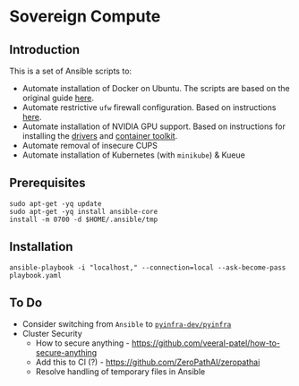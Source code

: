 # Sovereign Compute

## Introduction

This is a set of Ansible scripts to:

- Automate installation of Docker on Ubuntu. The scripts are based on the original guide [here](https://docs.docker.com/engine/install/ubuntu/).
- Automate restrictive `ufw` firewall configuration. Based on instructions [here](https://www.digitalocean.com/community/tutorials/how-to-setup-a-firewall-with-ufw-on-an-ubuntu-and-debian-cloud-server).
- Automate installation of NVIDIA GPU support. Based on instructions for installing the [drivers](https://docs.nvidia.com/datacenter/tesla/driver-installation-guide/index.html#ubuntu-installation) and [container toolkit](https://docs.nvidia.com/datacenter/cloud-native/container-toolkit/latest/install-guide.html#installing-with-apt).
- Automate removal of insecure CUPS
- Automate installation of Kubernetes (with `minikube`) & Kueue

## Prerequisites

```shell
sudo apt-get -yq update
sudo apt-get -yq install ansible-core
install -m 0700 -d $HOME/.ansible/tmp
```

## Installation

```shell
ansible-playbook -i "localhost," --connection=local --ask-become-pass playbook.yaml
```

## To Do

- Consider switching from `Ansible` to [`pyinfra-dev/pyinfra`](https://github.com/pyinfra-dev/pyinfra)
- Cluster Security
  - How to secure anything - https://github.com/veeral-patel/how-to-secure-anything
  - Add this to CI (?) - https://github.com/ZeroPathAI/zeropathai
  - Resolve handling of temporary files in Ansible
